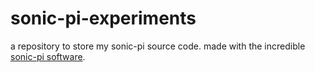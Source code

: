 # sonic-pi-experiments
a repository to store my sonic-pi source code. made with the incredible [sonic-pi software](https://github.com/sonic-pi-net/sonic-pi).
